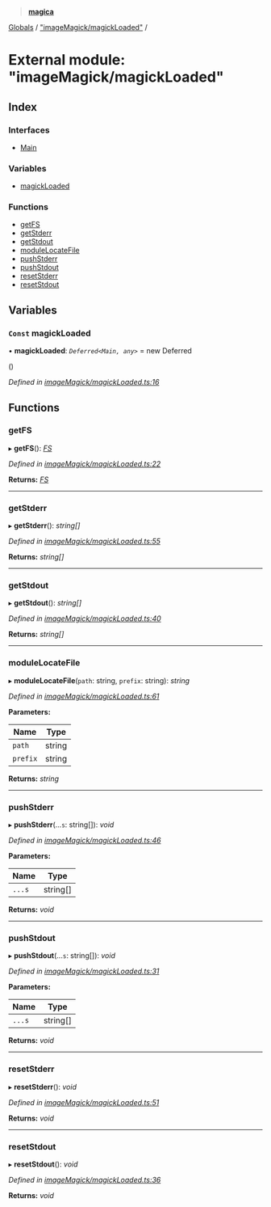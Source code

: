 > **[magica](../README.md)**

[Globals](../README.md) / ["imageMagick/magickLoaded"](_imagemagick_magickloaded_.md) /

# External module: "imageMagick/magickLoaded"

## Index

### Interfaces

* [Main](../interfaces/_imagemagick_magickloaded_.main.md)

### Variables

* [magickLoaded](_imagemagick_magickloaded_.md#const-magickloaded)

### Functions

* [getFS](_imagemagick_magickloaded_.md#getfs)
* [getStderr](_imagemagick_magickloaded_.md#getstderr)
* [getStdout](_imagemagick_magickloaded_.md#getstdout)
* [moduleLocateFile](_imagemagick_magickloaded_.md#modulelocatefile)
* [pushStderr](_imagemagick_magickloaded_.md#pushstderr)
* [pushStdout](_imagemagick_magickloaded_.md#pushstdout)
* [resetStderr](_imagemagick_magickloaded_.md#resetstderr)
* [resetStdout](_imagemagick_magickloaded_.md#resetstdout)

## Variables

### `Const` magickLoaded

• **magickLoaded**: *`Deferred<Main, any>`* =  new Deferred<Main>()

*Defined in [imageMagick/magickLoaded.ts:16](https://github.com/cancerberoSgx/magica/blob/30321a6/src/imageMagick/magickLoaded.ts#L16)*

## Functions

###  getFS

▸ **getFS**(): *[FS](../interfaces/_file_emscriptenfs_.fs.md)*

*Defined in [imageMagick/magickLoaded.ts:22](https://github.com/cancerberoSgx/magica/blob/30321a6/src/imageMagick/magickLoaded.ts#L22)*

**Returns:** *[FS](../interfaces/_file_emscriptenfs_.fs.md)*

___

###  getStderr

▸ **getStderr**(): *string[]*

*Defined in [imageMagick/magickLoaded.ts:55](https://github.com/cancerberoSgx/magica/blob/30321a6/src/imageMagick/magickLoaded.ts#L55)*

**Returns:** *string[]*

___

###  getStdout

▸ **getStdout**(): *string[]*

*Defined in [imageMagick/magickLoaded.ts:40](https://github.com/cancerberoSgx/magica/blob/30321a6/src/imageMagick/magickLoaded.ts#L40)*

**Returns:** *string[]*

___

###  moduleLocateFile

▸ **moduleLocateFile**(`path`: string, `prefix`: string): *string*

*Defined in [imageMagick/magickLoaded.ts:61](https://github.com/cancerberoSgx/magica/blob/30321a6/src/imageMagick/magickLoaded.ts#L61)*

**Parameters:**

Name | Type |
------ | ------ |
`path` | string |
`prefix` | string |

**Returns:** *string*

___

###  pushStderr

▸ **pushStderr**(...`s`: string[]): *void*

*Defined in [imageMagick/magickLoaded.ts:46](https://github.com/cancerberoSgx/magica/blob/30321a6/src/imageMagick/magickLoaded.ts#L46)*

**Parameters:**

Name | Type |
------ | ------ |
`...s` | string[] |

**Returns:** *void*

___

###  pushStdout

▸ **pushStdout**(...`s`: string[]): *void*

*Defined in [imageMagick/magickLoaded.ts:31](https://github.com/cancerberoSgx/magica/blob/30321a6/src/imageMagick/magickLoaded.ts#L31)*

**Parameters:**

Name | Type |
------ | ------ |
`...s` | string[] |

**Returns:** *void*

___

###  resetStderr

▸ **resetStderr**(): *void*

*Defined in [imageMagick/magickLoaded.ts:51](https://github.com/cancerberoSgx/magica/blob/30321a6/src/imageMagick/magickLoaded.ts#L51)*

**Returns:** *void*

___

###  resetStdout

▸ **resetStdout**(): *void*

*Defined in [imageMagick/magickLoaded.ts:36](https://github.com/cancerberoSgx/magica/blob/30321a6/src/imageMagick/magickLoaded.ts#L36)*

**Returns:** *void*
